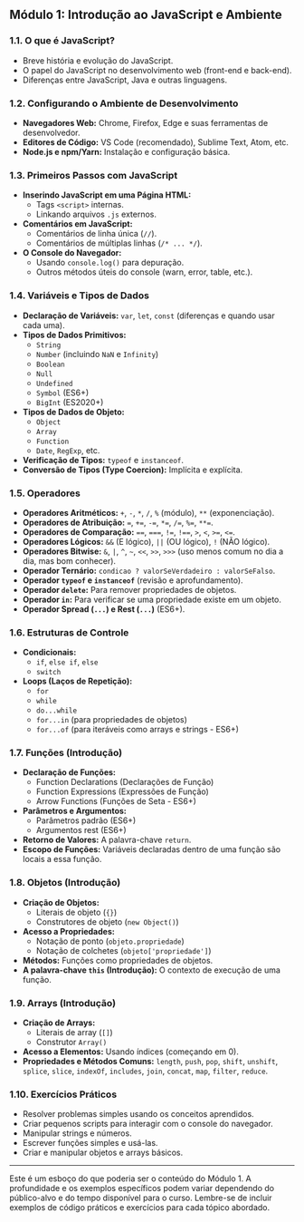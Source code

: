 ## Módulo 1: Introdução ao JavaScript e Ambiente

### 1.1. O que é JavaScript?

*   Breve história e evolução do JavaScript.
*   O papel do JavaScript no desenvolvimento web (front-end e back-end).
*   Diferenças entre JavaScript, Java e outras linguagens.

### 1.2. Configurando o Ambiente de Desenvolvimento

*   **Navegadores Web:** Chrome, Firefox, Edge e suas ferramentas de desenvolvedor.
*   **Editores de Código:** VS Code (recomendado), Sublime Text, Atom, etc.
*   **Node.js e npm/Yarn:** Instalação e configuração básica.

### 1.3. Primeiros Passos com JavaScript

*   **Inserindo JavaScript em uma Página HTML:**
    *   Tags `<script>` internas.
    *   Linkando arquivos `.js` externos.
*   **Comentários em JavaScript:**
    *   Comentários de linha única (`//`).
    *   Comentários de múltiplas linhas (`/* ... */`).
*   **O Console do Navegador:**
    *   Usando `console.log()` para depuração.
    *   Outros métodos úteis do console (warn, error, table, etc.).

### 1.4. Variáveis e Tipos de Dados

*   **Declaração de Variáveis:** `var`, `let`, `const` (diferenças e quando usar cada uma).
*   **Tipos de Dados Primitivos:**
    *   `String`
    *   `Number` (incluindo `NaN` e `Infinity`)
    *   `Boolean`
    *   `Null`
    *   `Undefined`
    *   `Symbol` (ES6+)
    *   `BigInt` (ES2020+)
*   **Tipos de Dados de Objeto:**
    *   `Object`
    *   `Array`
    *   `Function`
    *   `Date`, `RegExp`, etc.
*   **Verificação de Tipos:** `typeof` e `instanceof`.
*   **Conversão de Tipos (Type Coercion):** Implícita e explícita.

### 1.5. Operadores

*   **Operadores Aritméticos:** `+`, `-`, `*`, `/`, `%` (módulo), `**` (exponenciação).
*   **Operadores de Atribuição:** `=`, `+=`, `-=`, `*=`, `/=`, `%=`, `**=`.
*   **Operadores de Comparação:** `==`, `===`, `!=`, `!==`, `>`, `<`, `>=`, `<=`.
*   **Operadores Lógicos:** `&&` (E lógico), `||` (OU lógico), `!` (NÃO lógico).
*   **Operadores Bitwise:** `&`, `|`, `^`, `~`, `<<`, `>>`, `>>>` (uso menos comum no dia a dia, mas bom conhecer).
*   **Operador Ternário:** `condicao ? valorSeVerdadeiro : valorSeFalso`.
*   **Operador `typeof` e `instanceof`** (revisão e aprofundamento).
*   **Operador `delete`:** Para remover propriedades de objetos.
*   **Operador `in`:** Para verificar se uma propriedade existe em um objeto.
*   **Operador Spread (`...`) e Rest (`...`)** (ES6+).

### 1.6. Estruturas de Controle

*   **Condicionais:**
    *   `if`, `else if`, `else`
    *   `switch`
*   **Loops (Laços de Repetição):**
    *   `for`
    *   `while`
    *   `do...while`
    *   `for...in` (para propriedades de objetos)
    *   `for...of` (para iteráveis como arrays e strings - ES6+)

### 1.7. Funções (Introdução)

*   **Declaração de Funções:**
    *   Function Declarations (Declarações de Função)
    *   Function Expressions (Expressões de Função)
    *   Arrow Functions (Funções de Seta - ES6+)
*   **Parâmetros e Argumentos:**
    *   Parâmetros padrão (ES6+)
    *   Argumentos rest (ES6+)
*   **Retorno de Valores:** A palavra-chave `return`.
*   **Escopo de Funções:** Variáveis declaradas dentro de uma função são locais a essa função.

### 1.8. Objetos (Introdução)

*   **Criação de Objetos:**
    *   Literais de objeto (`{}`)
    *   Construtores de objeto (`new Object()`)
*   **Acesso a Propriedades:**
    *   Notação de ponto (`objeto.propriedade`)
    *   Notação de colchetes (`objeto['propriedade']`)
*   **Métodos:** Funções como propriedades de objetos.
*   **A palavra-chave `this` (Introdução):** O contexto de execução de uma função.

### 1.9. Arrays (Introdução)

*   **Criação de Arrays:**
    *   Literais de array (`[]`)
    *   Construtor `Array()`
*   **Acesso a Elementos:** Usando índices (começando em 0).
*   **Propriedades e Métodos Comuns:** `length`, `push`, `pop`, `shift`, `unshift`, `splice`, `slice`, `indexOf`, `includes`, `join`, `concat`, `map`, `filter`, `reduce`.

### 1.10. Exercícios Práticos

*   Resolver problemas simples usando os conceitos aprendidos.
*   Criar pequenos scripts para interagir com o console do navegador.
*   Manipular strings e números.
*   Escrever funções simples e usá-las.
*   Criar e manipular objetos e arrays básicos.

---

Este é um esboço do que poderia ser o conteúdo do Módulo 1. A profundidade e os exemplos específicos podem variar dependendo do público-alvo e do tempo disponível para o curso. Lembre-se de incluir exemplos de código práticos e exercícios para cada tópico abordado.
